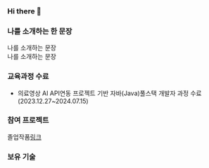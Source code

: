 ### Hi there 👋

### 나를 소개하는 한 문장
나를 소개하는 문장<br>
나를 소개하는 문장<br>

### 교육과정 수료
* 의료영상 AI API연동 프로젝트 기반 자바(Java)풀스택 개발자 과정 수료 (2023.12.27~2024.07.15)

### 참여 프로젝트
졸업작품[링크]()

### 보유 기술

<!--
**onceuponatim9/onceuponatim9** is a ✨ _special_ ✨ repository because its `README.md` (this file) appears on your GitHub profile.

Here are some ideas to get you started:

- 🔭 I’m currently working on ...
- 🌱 I’m currently learning ...
- 👯 I’m looking to collaborate on ...
- 🤔 I’m looking for help with ...
- 💬 Ask me about ...
- 📫 How to reach me: ...
- 😄 Pronouns: ...
- ⚡ Fun fact: ...
-->
